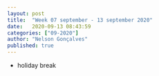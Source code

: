 ```yaml
---
layout: post
title:  "Week 07 september - 13 september 2020"
date:   2020-09-13 08:43:59
categories: ["09-2020"]
author: "Nelson Gonçalves"
published: true
---
```


* holiday break
